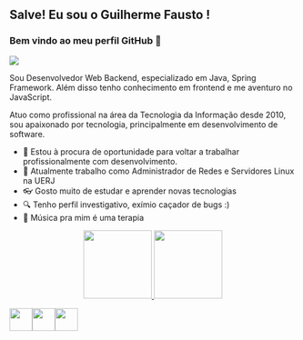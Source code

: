 ## Salve! Eu sou o Guilherme Fausto ! 
### Bem vindo ao meu perfil GitHub 👋
![](https://komarev.com/ghpvc/?username=guilhermefausto&color=blue)

Sou Desenvolvedor Web Backend, especializado em Java, Spring Framework. Além disso tenho conhecimento em frontend e me aventuro no JavaScript.

Atuo como profissional na área da Tecnologia da Informação desde 2010, sou apaixonado por tecnologia, principalmente em desenvolvimento de software.


- 🔭 Estou à procura de oportunidade para voltar a trabalhar profissionalmente com desenvolvimento.
- :muscle: Atualmente trabalho como Administrador de Redes e Servidores Linux na UERJ
- :eyeglasses: Gosto muito de estudar e aprender novas tecnologias
- :mag: Tenho perfil investigativo, exímio caçador de bugs :)
- :guitar: Música pra mim é uma terapia 

<div align="center">
    <a href="https://github.com/guilhermefausto">
    <img height="120em" src="https://github-readme-stats.vercel.app/api?username=guilhermefausto&show_icons=true&theme=dark&include_all_commits=true&count_private=true"/>
    <img height="120em" src="https://github-readme-stats.vercel.app/api/top-langs?username=guilhermefausto&theme=dark&layout=compact&langs_count=7"/>
</div>

<img src="https://cdn.jsdelivr.net/gh/devicons/devicon/icons/linux/linux-original.svg" width="40" height="40" /><img src="https://cdn.jsdelivr.net/gh/devicons/devicon/icons/spring/spring-original.svg" width="40" height="40" /><img src="https://cdn.jsdelivr.net/gh/devicons/devicon/icons/java/java-original.svg" width="40" height="40" />
<!--

 

**guilhermefausto/guilhermefausto** is a ✨ _special_ ✨ repository because its `README.md` (this file) appears on your GitHub profile.


- 🌱 I’m currently learning ...
- 👯 I’m looking to collaborate on ...
- 🤔 I’m looking for help with ...
- 💬 Ask me about ...
- 📫 How to reach me: ...
- 😄 Pronouns: ...
- ⚡ Fun fact: ...
-->
